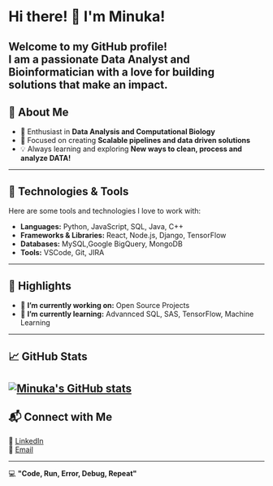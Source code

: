 # Hi there! 👋 I'm Minuka! 

Welcome to my GitHub profile!  
I am a passionate Data Analyst and Bioinformatician with a love for building solutions that make an impact.  
---
## 🚀 About Me  

- 🌟 Enthusiast in **Data Analysis and Computational Biology**  
- 🎯 Focused on creating **Scalable pipelines and data driven solutions**  
- 💡  Always learning and exploring **New ways to clean, process and analyze DATA!**

---
## 🔧 Technologies & Tools  

Here are some tools and technologies I love to work with:  

- **Languages:** Python, JavaScript, SQL, Java, C++
- **Frameworks & Libraries:** React, Node.js, Django, TensorFlow
- **Databases:** MySQL,Google BigQuery, MongoDB 
- **Tools:** VSCode, Git, JIRA
---
## 🌟 Highlights 
- 🔭  **I’m currently working on:** Open Source Projects  
- 🌱  **I’m currently learning:** Advannced SQL, SAS, TensorFlow, Machine Learning  
---
## 📈 GitHub Stats  
<!-- ![Your GitHub Stats](https://github-readme-stats.vercel.app/api?username=minuka819&show_icons=true&theme=radical) --> 
[![Minuka's GitHub stats](https://github-readme-stats.vercel.app/api?username=minuka819)](https://github.com/minuka819/github-readme-stats)
---
## 📬 Connect with Me    
💼 [LinkedIn](https://www.linkedin.com/in/minukahp/)  
📧 [Email](minukahp@gmail.com)  
<!--- 🐦 [Twitter](https://twitter.com/yourprofile)
- 🌐 [Your Personal Website/Portfolio](https://your-website.com) -->   
---
💻 **"Code, Run, Error, Debug, Repeat"**  
<!---
minuka819/minuka819 is a ✨ special ✨ repository because its `README.md` (this file) appears on your GitHub profile.
You can click the Preview link to take a look at your changes.
--->
